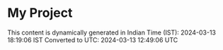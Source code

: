 # My Project

This content is dynamically generated in Indian Time (IST): 2024-03-13 18:19:06 IST
Converted to UTC: 2024-03-13 12:49:06 UTC
